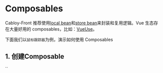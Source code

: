 # Composables

Cabloy-Front 推荐使用[local bean](../essentials/ioc/local-bean.md)和[store bean](../essentials/ioc/store-bean.md)来封装和复用逻辑。Vue 生态存在大量好用的 composables，比如：[VueUse](https://vueuse.org/)。

下面我们以`鼠标跟踪器`为例，演示如何使用 Composables

## 1. 创建Composable

``
